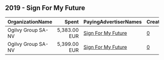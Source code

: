 ## 2019 - Sign For My Future 
|OrganizationName|Spent|PayingAdvertiserNames|CreativeUrls|Impressions|Genders|AgeBrackets|CountryCodes|BillingAddresses|CandidateBallotInformation|
|:---|---:|:---|:---|---:|:---|:---|:---|:---|:---|
|Ogilvy Group SA-NV|5,383.00 EUR|[Sign For My Future](2019/Sign_For_My_Future.md)|[0](https://www.snap.com/political-ads/asset/413b3005e77b854782ce4c1a53f911565f346d3c3d411e78a00b1ddc5d057de2?mediaType=mov)|3,485,682||24-|belgium|"Cantersteen 47,Brussels,1000,BE"||
|Ogilvy Group SA-NV|5,399.00 EUR|[Sign For My Future](2019/Sign_For_My_Future.md)|[0](https://www.snap.com/political-ads/asset/e42f86f47e14116377360f79d1db37270017f36c7e70c1dfc7072b6235f648a7?mediaType=mov)|4,273,887||24-|belgium|"Cantersteen 47,Brussels,1000,BE"||

